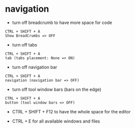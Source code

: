 # navigation

- turn off breadcrumb to have more space for code

```shell
CTRL + SHIFT + A
Show BreadCrumbs => OFF
```

- turn off tabs

```shell
CTRL + SHIFT + A
tab (tabs placement: None => ON)
```

- turn off navigation bar

```shell
CTRL + SHIFT + A
navigation (navigation bar => OFF)
```

- turn off tool window bars (bars on the edge)

```shell
CTRL + SHIFT + A
button (tool window bars => OFF)
```

- CTRL + SHIFT + F12 to have the whole space for the editor

- CTRL + E for all available windows and files
